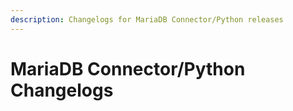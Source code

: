 ```yaml
---
description: Changelogs for MariaDB Connector/Python releases
---
```


# MariaDB Connector/Python Changelogs

